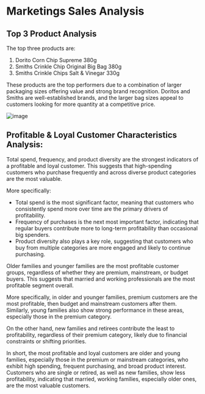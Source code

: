 # Marketings Sales Analysis

## Top 3 Product Analysis

The top three products are:

1. Dorito Corn Chip Supreme 380g
2. Smiths Crinkle Chip Original Big Bag 380g
3. Smiths Crinkle Chips Salt & Vinegar 330g

These products are the top performers due to a combination of larger packaging sizes offering value and strong brand recognition. Doritos and Smiths are well-established brands, and the larger bag sizes appeal to customers looking for more quantity at a competitive price. 

![image](https://github.com/user-attachments/assets/2152963e-3e53-4468-bb49-a9c0882b722e)

## Profitable & Loyal Customer Characteristics Analysis:

Total spend, frequency, and product diversity are the strongest indicators of a profitable and loyal customer. This suggests that high-spending customers who purchase frequently and across diverse product categories are the most valuable.

More specifically:

- Total spend is the most significant factor, meaning that customers who consistently spend more over time are the primary drivers of profitability.
- Frequency of purchases is the next most important factor, indicating that regular buyers contribute more to long-term profitability than occasional big spenders.
- Product diversity also plays a key role, suggesting that customers who buy from multiple categories are more engaged and likely to continue purchasing.

Older families and younger families are the most profitable customer groups, regardless of whether they are premium, mainstream, or budget buyers. This suggests that married and working professionals are the most profitable segment overall.

More specifically, in older and younger families, premium customers are the most profitable, then budget and mainstream customers after them. Similarly, young families also show strong performance in these areas, especially those in the premium category.

On the other hand, new families and retirees contribute the least to profitability, regardless of their premium category, likely due to financial constraints or shifting priorities. 

In short, the most profitable and loyal customers are older and young families, especially those in the premium or mainstream categories, who exhibit high spending, frequent purchasing, and broad product interest. Customers who are single or retired, as well as new families, show less profitability, indicating that married, working families, especially older ones, are the most valuable customers.
